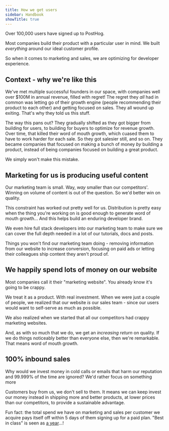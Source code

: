 ```yaml
---
title: How we get users
sidebar: Handbook
showTitle: true
---
```


Over 100,000 users have signed up to PostHog.

Most companies build their product with a particular user in mind. We built _everything_ around our ideal customer profile.

So when it comes to marketing and sales, we are optimizing for developer experience.

## Context - why we're like this

We've met multiple successful founders in our space, with companies well over $100M in annual revenue, filled with regret! The regret they _all_ had in common was letting go of their growth engine (people recommending their product to each other) and getting focused on sales. They all wound up exiting. That's why they told us this stuff.

The way this pans out? They gradually shifted as they got bigger from building for users, to building for buyers to optimize for revenue growth. Over time, that killed their word of mouth growth, which cuased them to have to work harder for each sale. So they got salesier still, and so on. They became companies that focused on making a bunch of money _by_ building a product, instead of being companies focused on building a great product.

We simply won't make this mistake.

## Marketing for us is producing useful content

Our marketing team is small. Way, _way_ smaller than our competitors'. Winning on volume of content is out of the question. So we'd better win on quality.

This constraint has worked out pretty well for us. Distribution is pretty easy when the thing you're working on is good enough to generate word of mouth growth... And this helps build an enduring developer brand.

We even hire full stack developers into our marketing team to make sure we can cover the full depth needed in a lot of our tutorials, docs and posts.

Things you won't find our marketing team doing - removing information from our website to increase conversion, focusing on paid ads or letting their colleagues ship content they aren't proud of.

## We happily spend lots of money on our website

Most companies call it their "marketing website". You already know it's going to be crappy.

We treat it as a product. With real investment. When we were just a couple of people, we realized that our website _is_ our sales team - since our users would want to self-serve as much as possible.

We also realized when we started that all our competitors had crappy marketing websites.

And, as with so much that we do, we get an _increasing return_ on quality. If we do things noticeably better than everyone else, then we're remarkable. That means word of mouth growth.

## 100% inbound sales

Why would we invest money in cold calls or emails that harm our reputation and 99.999% of the time are ignored? We'd rather focus on something more

Customers buy from us, we don't sell to them. It means we can keep invest our money instead in shipping more and better products, at lower prices than our competitors, to provide a sustainable advantage.

Fun fact: the total spend we have on marketing and sales per customer we acquire pays itself off within 5 days of them signing up for a paid plan. "Best in class" is seen as [a year](https://openviewpartners.com/blog/cac-payback-basics-what-it-is-how-to-calculate-it-and-why-it-matters/)...!